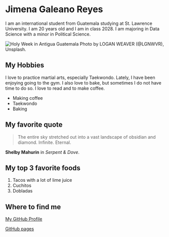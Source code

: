 # **Jimena Galeano Reyes**
I am an international student from Guatemala studying at St. Lawrence University. I am 20 years old and I am in class 2028. 
I am majoring in Data Science with a minor in Political Science. 

![Holy Week in Antigua Guatemala](https://images.unsplash.com/photo-1584416892636-c7d4cf13f252?q=80&w=1469&auto=format&fit=crop&ixlib=rb-4.1.0&ixid=M3wxMjA3fDB8MHxwaG90by1wYWdlfHx8fGVufDB8fHx8fA%3D%3D)
Photo by LOGAN WEAVER (@LGNWVR), Unsplash.

## My Hobbies 
I love to practice martial arts, especially Taekwondo. Lately, I have been enjoying going to the gym. I also love to bake, but sometimes 
I do not have time to do so. I love to read and to make coffee. 
* Making coffee
* Taekwondo
* Baking

## My favorite quote
> The entire sky stretched out into a vast landscape of obsidian and diamond. Infinite. Eternal.

**Shelby Mahurin** in *Serpent & Dove*.

## My top 3 favorite foods 
1. Tacos with a lot of lime juice
2. Cuchitos
3. Dobladas

## Where to find me 
[My GitHub Profile](https://github.com/JimenaGaleano)

[GitHub pages](https://github.com/JimenaGaleano/cs3017-f25/commits?author=JimenaGaleano)

